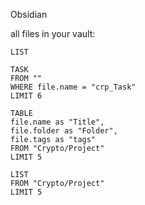 Obsidian

all files in your vault:

```dataview
LIST
```

```dataview
TASK
FROM ""
WHERE file.name = "crp_Task"
LIMIT 6
```

```dataview
TABLE
file.name as "Title",
file.folder as "Folder",
file.tags as "tags"
FROM "Crypto/Project"
LIMIT 5
```

```dataview
LIST
FROM "Crypto/Project"
LIMIT 5
```
